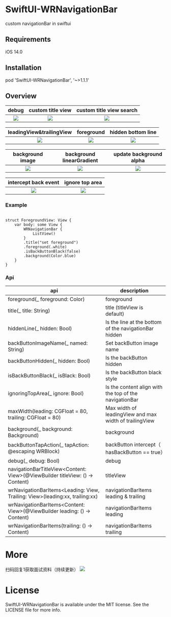 # SwiftUI-WRNavigationBar
custom navigationBar in swiftui


## Requirements
iOS 14.0

## Installation
pod 'SwiftUI-WRNavigationBar', '~>1.1.1'


## Overview
|debug|custom title view|custom title view search|
|:-:|:-:|:-:|
|![](https://github.com/wangrui460/SwiftUI-WRNavigationBar/blob/main/screenshots/debug.gif)|![](https://github.com/wangrui460/SwiftUI-WRNavigationBar/blob/main/screenshots/custom%20title%20view.gif)|![](https://github.com/wangrui460/SwiftUI-WRNavigationBar/blob/main/screenshots/custom%20title%20view%20search.gif)|

|leadingView&trailingView|foreground|hidden bottom line|
|:-:|:-:|:-:|
|![](https://github.com/wangrui460/SwiftUI-WRNavigationBar/blob/main/screenshots/LeadingView%26TrailingView.gif)|![](https://github.com/wangrui460/SwiftUI-WRNavigationBar/blob/main/screenshots/foreground.gif)|![](https://github.com/wangrui460/SwiftUI-WRNavigationBar/blob/main/screenshots/hidden%20bottom%20line.gif)|

|background image|background linearGradient|update background alpha|
|:-:|:-:|:-:|
|![](https://github.com/wangrui460/SwiftUI-WRNavigationBar/blob/main/screenshots/set%20background%20image.gif)|![](https://github.com/wangrui460/SwiftUI-WRNavigationBar/blob/main/screenshots/set%20background%20linearGradient.gif)|![](https://github.com/wangrui460/SwiftUI-WRNavigationBar/blob/main/screenshots/update%20background%20alpha.gif)|

|intercept back event|ignore top area|
|:-:|:-:|
|![](https://github.com/wangrui460/SwiftUI-WRNavigationBar/blob/main/screenshots/intercept%20backBtn%20event.gif)|![](https://github.com/wangrui460/SwiftUI-WRNavigationBar/blob/main/screenshots/ignore%20top%20area.gif)|


### Example

<pre><code>
struct ForegroundView: View {
    var body: some View {
        WRNavigationBar {
            ListView()
        }
        .title("set foreground")
        .foreground(.white)
        .isBackButtonBlack(false)
        .background(Color.blue)
    }
}
</code></pre>

### Api

|api|description|
|------|-------|
| foreground(_ foreground: Color) | foreground |
| title(_ title: String) | title (titleView is default) |
| hiddenLine(_ hidden: Bool) | Is the line at the bottom of the navigationBar hidden |
| backButtonImageName(_ named: String) | Set backButton image name |
| backButtonHidden(_ hidden: Bool) | Is the backButton hidden |
| isBackButtonBlack(_ isBlack: Bool) | Is the backButton black style |
| ignoringTopArea(_ ignore: Bool) | Is the content align with the top of the navigationBar |
| maxWidth(leading: CGFloat = 80, trailing: CGFloat = 80) | Max width of leadingView  and max width of trailingView |
| background<Background>(_ background: Background) | background |
| backButtonTapAction(_ tapAction: @escaping WRBlock) | backButton intercept（ hasBackButton == true） |
| debug(_ debug: Bool) | debug |
| navigationBarTitleView<Content: View>(@ViewBuilder titleView: () -> Content) | titleView |
| wrNavigationBarItems<Leading: View, Trailing: View>(leading:xx, trailing:xx) | navigationBarItems  leading & trailing |
| wrNavigationBarItems<Content: View>(@ViewBuilder leading: () -> Content) | navigationBarItems leading |
| wrNavigationBarItems<Content>(trailing: () -> Content) | navigationBarItems trailing |
    
# More
扫码回复1获取面试资料（持续更新）
![](https://user-images.githubusercontent.com/11909313/123933944-6a4abe00-d9c5-11eb-83ca-379313a2af7c.png)    
    
# License
SwiftUI-WRNavigationBar is available under the MIT license. See the LICENSE file for more info.
